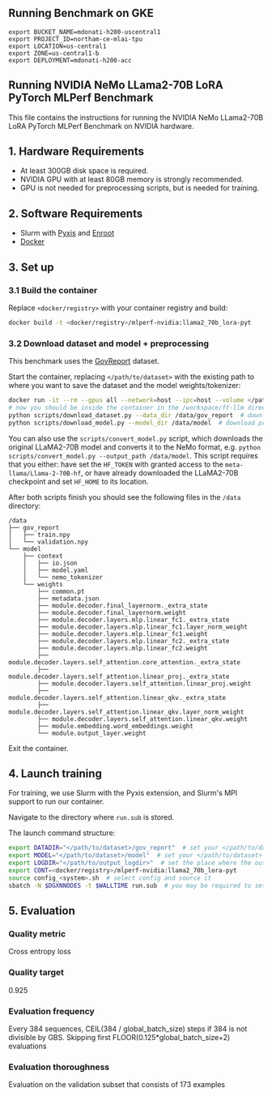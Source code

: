 ## Running Benchmark on GKE 
```
export BUCKET_NAME=mdonati-h200-uscentral1
export PROJECT_ID=northam-ce-mlai-tpu
export LOCATION=us-central1
export ZONE=us-central1-b
export DEPLOYMENT=mdonati-h200-acc
```




## Running NVIDIA NeMo LLama2-70B LoRA PyTorch MLPerf Benchmark

This file contains the instructions for running the NVIDIA NeMo LLama2-70B LoRA PyTorch MLPerf Benchmark on NVIDIA hardware.

## 1. Hardware Requirements

- At least 300GB disk space is required.
- NVIDIA GPU with at least 80GB memory is strongly recommended.
- GPU is not needed for preprocessing scripts, but is needed for training.

## 2. Software Requirements

- Slurm with [Pyxis](https://github.com/NVIDIA/pyxis) and [Enroot](https://github.com/NVIDIA/enroot)
- [Docker](https://www.docker.com/)

## 3. Set up

### 3.1 Build the container

Replace `<docker/registry>` with your container registry and build:

```bash
docker build -t <docker/registry>/mlperf-nvidia:llama2_70b_lora-pyt
```

### 3.2 Download dataset and model + preprocessing

This benchmark uses the [GovReport](https://gov-report-data.github.io/) dataset.

Start the container, replacing `</path/to/dataset>` with the existing path to where you want to save the dataset and the model weights/tokenizer:

```bash
docker run -it --rm --gpus all --network=host --ipc=host --volume </path/to/dataset>:/data <docker/registry>/mlperf-nvidia:llama2_70b_lora-pyt
# now you should be inside the container in the /workspace/ft-llm directory
python scripts/download_dataset.py --data_dir /data/gov_report  # download and preprocess dataset; takes less than 1 minute
python scripts/download_model.py --model_dir /data/model  # download preprocessed model checkpoint in NeMo format used for initialization; could take up to 30 minutes
```

You can also use the `scripts/convert_model.py` script, which downloads the original LLaMA2-70B model and converts it to the NeMo format, e.g. `python scripts/convert_model.py --output_path /data/model`. This script requires that you either: have set the `HF_TOKEN` with granted access to the `meta-llama/Llama-2-70B-hf`, or have already downloaded the LLaMA2-70B checkpoint and set `HF_HOME` to its location.

After both scripts finish you should see the following files in the `/data` directory:

```
/data
├── gov_report
│   ├── train.npy
│   └── validation.npy
└── model
    ├── context
    │   ├── io.json
    │   ├── model.yaml
    │   └── nemo_tokenizer
    └── weights
        ├── common.pt
        ├── metadata.json
        ├── module.decoder.final_layernorm._extra_state
        ├── module.decoder.final_layernorm.weight
        ├── module.decoder.layers.mlp.linear_fc1._extra_state
        ├── module.decoder.layers.mlp.linear_fc1.layer_norm_weight
        ├── module.decoder.layers.mlp.linear_fc1.weight
        ├── module.decoder.layers.mlp.linear_fc2._extra_state
        ├── module.decoder.layers.mlp.linear_fc2.weight
        ├── module.decoder.layers.self_attention.core_attention._extra_state
        ├── module.decoder.layers.self_attention.linear_proj._extra_state
        ├── module.decoder.layers.self_attention.linear_proj.weight
        ├── module.decoder.layers.self_attention.linear_qkv._extra_state
        ├── module.decoder.layers.self_attention.linear_qkv.layer_norm_weight
        ├── module.decoder.layers.self_attention.linear_qkv.weight
        ├── module.embedding.word_embeddings.weight
        └── module.output_layer.weight
```

Exit the container.

## 4. Launch training

For training, we use Slurm with the Pyxis extension, and Slurm's MPI support to run our container.

Navigate to the directory where `run.sub` is stored.

The launch command structure:

```bash
export DATADIR="</path/to/dataset>/gov_report"  # set your </path/to/dataset>
export MODEL="</path/to/dataset>/model"  # set your </path/to/dataset>
export LOGDIR="</path/to/output_logdir>"  # set the place where the output logs will be saved
export CONT=<docker/registry>/mlperf-nvidia:llama2_70b_lora-pyt
source config_<system>.sh  # select config and source it
sbatch -N $DGXNNODES -t $WALLTIME run.sub  # you may be required to set --account and --partition here
```

## 5. Evaluation

### Quality metric
Cross entropy loss

### Quality target
0.925

### Evaluation frequency
Every 384 sequences, CEIL(384 / global_batch_size) steps if 384 is not divisible by GBS. Skipping first FLOOR(0.125*global_batch_size+2) evaluations

### Evaluation thoroughness
Evaluation on the validation subset that consists of 173 examples
